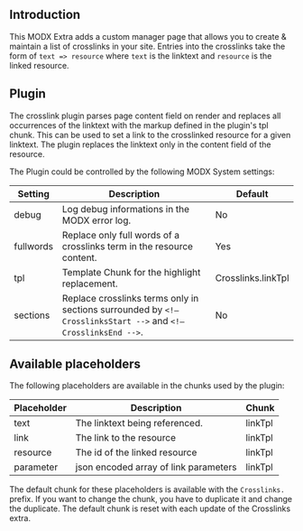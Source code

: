 ## Introduction

This MODX Extra adds a custom manager page that allows you to create & maintain
a list of crosslinks in your site. Entries into the crosslinks take the form of
`text => resource` where `text` is the linktext and `resource` is the linked
resource.

## Plugin

The crosslink plugin parses page content field on render and replaces all
occurrences of the linktext with the markup defined in the plugin's tpl chunk.
This can be used to set a link to the crosslinked resource for a given linktext.
The plugin replaces the linktext only in the content field of the resource.

The Plugin could be controlled by the following MODX System settings:

Setting | Description | Default
------------|---------|--------
debug | Log debug informations in the MODX error log. | No
fullwords | Replace only full words of a crosslinks term in the resource content. | Yes
tpl | Template Chunk for the highlight replacement. | Crosslinks.linkTpl
sections | Replace crosslinks terms only in sections surrounded by `<!— CrosslinksStart -->` and `<!— CrosslinksEnd -->`. | No

## Available placeholders

The following placeholders are available in the chunks used by the plugin:

Placeholder | Description | Chunk
------------|-------------|------
text | The linktext being referenced. | linkTpl
link | The link to the resource | linkTpl
resource | The id of the linked resource | linkTpl
parameter | json encoded array of link parameters | linkTpl

The default chunk for these placeholders is available with the `Crosslinks.`
prefix. If you want to change the chunk, you have to duplicate it and change the
duplicate. The default chunk is reset with each update of the Crosslinks extra.
